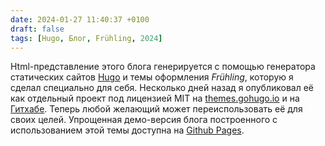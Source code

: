 ```yaml
---
date: 2024-01-27 11:40:37 +0100
draft: false
tags: [Hugo, Блог, Frühling, 2024]
---
```

Html-представление этого блога генерируется с помощью генератора статических сайтов [Hugo](https://gohugo.io/) и темы оформления _Frühling_, которую я сделал специально для себя. Несколько дней назад я опубликовал её как отдельный проект под лицензией MIT на [themes.gohugo.io](https://themes.gohugo.io/themes/fruhling/) и на [Гитхабе](https://github.com/romka/fruhling). Теперь любой желающий может переиспользовать её для своих целей. Упрощенная демо-версия блога построенного с использованием этой темы доступна на [Github Pages](https://romka.github.io/fruhling-demo/).
<!--more-->
